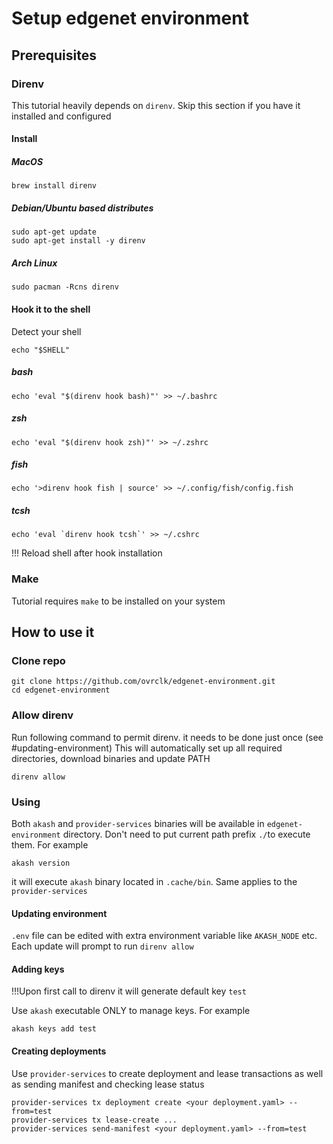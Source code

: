 # Setup edgenet environment

## Prerequisites
### Direnv
This tutorial heavily depends on `direnv`. Skip this section if you have it installed and configured

#### Install
##### MacOS
```shell
brew install direnv
```

##### Debian/Ubuntu based distributes
```shell
sudo apt-get update
sudo apt-get install -y direnv
```

##### Arch Linux
```shell
sudo pacman -Rcns direnv
```

#### Hook it to the shell
Detect your shell
```
echo "$SHELL"
```
##### bash
```shell
echo 'eval "$(direnv hook bash)"' >> ~/.bashrc
```
##### zsh
```shell
echo 'eval "$(direnv hook zsh)"' >> ~/.zshrc
```

##### fish
```shell
echo '>direnv hook fish | source' >> ~/.config/fish/config.fish
```

##### tcsh
```shell
echo 'eval `direnv hook tcsh`' >> ~/.cshrc 
```

!!! Reload shell after hook installation

### Make
Tutorial requires `make` to be installed on your system

## How to use it

### Clone repo
```shell
git clone https://github.com/ovrclk/edgenet-environment.git
cd edgenet-environment
```

### Allow direnv
Run following command to permit direnv. it needs to be done just once (see #updating-environment)
This will automatically set up all required directories, download binaries and update PATH

```
direnv allow
```

### Using

Both `akash` and `provider-services` binaries will be available in `edgenet-environment` directory. Don't need to put current path prefix `./`to execute them. For example
```shell
akash version
```

it will execute `akash` binary located in `.cache/bin`. Same applies to the `provider-services`

#### Updating environment

`.env` file can be edited with extra environment variable like `AKASH_NODE` etc.
Each update will prompt to run `direnv allow`

#### Adding keys
!!!Upon first call to direnv it will generate default key `test`

Use `akash` executable ONLY to manage keys. For example
```shell
akash keys add test
```

#### Creating deployments

Use `provider-services` to create deployment and lease transactions as well as sending manifest and checking lease status

```shell
provider-services tx deployment create <your deployment.yaml> --from=test
provider-services tx lease-create ...
provider-services send-manifest <your deployment.yaml> --from=test
```

